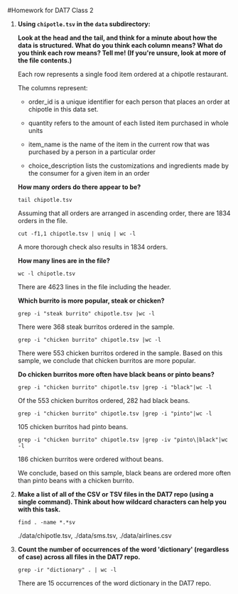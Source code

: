 #Homework for DAT7 Class 2

1. **Using `chipotle.tsv` in the `data` subdirectory:**

    **Look at the head and the tail, and think for a minute about how the data is structured. What do you think each column means? What do you think each row means? Tell me! (If you're unsure, look at more of the file contents.)**
    
    Each row represents a single food item ordered at a chipotle restaurant.
    
    The columns represent:
    * order_id is a unique identifier for each person that places an order at chipotle in this data set.
    
    * quantity refers to the amount of each listed item purchased in whole units
    
    * item_name is the name of the item in the current row that was purchased by a person in a particular order
    
    * choice_description lists the customizations and ingredients made by the consumer for a given item in an order
    
    **How many orders do there appear to be?**
    ```
    tail chipotle.tsv
    ```
    Assuming that all orders are arranged in ascending order, there are 1834 orders in the file.
    
    ```
    cut -f1,1 chipotle.tsv | uniq | wc -l
    ```
    A more thorough check also results in 1834 orders.
    
    **How many lines are in the file?**
    ```
    wc -l chipotle.tsv 
    ```
    There are 4623 lines in the file including the header.
    
    **Which burrito is more popular, steak or chicken?**
    ```
    grep -i "steak burrito" chipotle.tsv |wc -l
    ```
    There were 368 steak burritos ordered in the sample.
    ```
    grep -i "chicken burrito" chipotle.tsv |wc -l
    ```
    There were 553 chicken burritos ordered in the sample.
    Based on this sample, we conclude that chicken burritos are more popular.
    
    **Do chicken burritos more often have black beans or pinto beans?**
    ```
    grep -i "chicken burrito" chipotle.tsv |grep -i "black"|wc -l
    ```
    Of the 553 chicken burritos ordered, 282 had black beans.
    ```
    grep -i "chicken burrito" chipotle.tsv |grep -i "pinto"|wc -l
    ```
    105 chicken burritos had pinto beans.
    ```
    grep -i "chicken burrito" chipotle.tsv |grep -iv "pinto\|black"|wc -l
    ```
    186 chicken burritos were ordered without beans.
    
    We conclude, based on this sample, black beans are ordered more often than pinto beans with a chicken burrito.
    
2. **Make a list of all of the CSV or TSV files in the DAT7 repo (using a single command). Think about how wildcard characters can help you with this task.**
   ```
   find . -name *.*sv
   ```
   ./data/chipotle.tsv, ./data/sms.tsv, ./data/airlines.csv
   
3. **Count the number of occurrences of the word 'dictionary' (regardless of case) across all files in the DAT7 repo.**
   ```
   grep -ir "dictionary" . | wc -l
   ```
   There are 15 occurrences of the word dictionary in the DAT7 repo.
